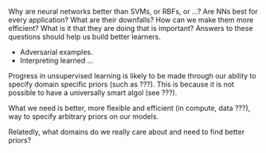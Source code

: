 Why are neural networks better than SVMs, or RBFs, or ...? Are NNs best for every application?
What are their downfalls? How can we make them more efficient? What is it that they are doing that is important? Answers to these questions should help us build better learners.

- Adversarial examples.
- Interpreting learned ...



Progress in unsupervised learning is likely to be made through our ability to specify domain specific priors (such as ???). This is because it is not possible to have a universally smart algol (see ???).

What we need is better, more flexible and efficient (in compute, data ???), way to specify arbitrary priors on our models.

Relatedly, what domains do we really care about and need to find better priors?
